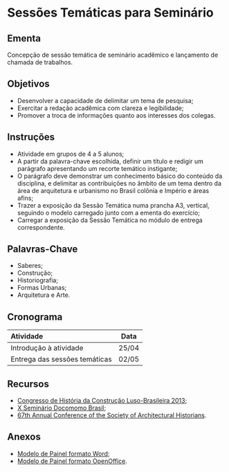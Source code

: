 Sessões Temáticas para Seminário
================================


Ementa
------

Concepção de sessão temática de seminário acadêmico e lançamento de chamada de trabalhos. 


Objetivos
---------

+ Desenvolver a capacidade de delimitar um tema de pesquisa;
+ Exercitar a redação acadêmica com clareza e legibilidade;
+ Promover a troca de informações quanto aos interesses dos
  colegas.


Instruções
----------

+ Atividade em grupos de 4 a 5 alunos;
+ A partir da palavra-chave escolhida, definir um título e redigir
  um parágrafo apresentando um recorte temático instigante;
+ O parágrafo deve demonstrar um conhecimento básico do conteúdo
  da disciplina, e delimitar as contribuições no âmbito de um tema
  dentro da área de arquitetura e urbanismo no Brasil colônia e
  Império e áreas afins;
+ Trazer a exposição da Sessão Temática numa prancha A3, vertical,
  seguindo o modelo carregado junto com a ementa do exercício;
+ Carregar a exposição da Sessão Temática no módulo de entrega
  correspondente.


Palavras-Chave
--------------

+ Saberes;
+ Construção;
+ Historiografia;
+ Formas Urbanas;
+ Arquitetura e Arte.


Cronograma
----------

| Atividade                     | Data  |
|:----------------------------- | :---: |
| Introdução à atividade        | 25/04 |
| Entrega das sessões temáticas | 02/05 |


Recursos
--------

+ [Congresso de História da Construção Luso-Brasileira 2013][];
+ [X Seminário Docomomo Brasil][];
+ [67th Annual Conference of the Society of Architectural Historians][].

[Congresso de História da Construção Luso-Brasileira 2013]: http://historiadaconstrucao.ufes.br/congresso2013/
[X Seminário Docomomo Brasil]: http://www.xdocomomobrasil.com.br
[67th Annual Conference of the Society of Architectural Historians]: http://www.sah.org/conferences-and-programs/2014-conference---austin


Anexos
------

+ [Modelo de Painel formato Word][];
+ [Modelo de Painel formato OpenOffice][].

[Modelo de Painel formato Word]: http://moodle.fau.unb.br/moodle/file.php/115/Material/Exercicio-Seminario-Modelo.doc
[Modelo de Painel formato OpenOffice]: http://moodle.fau.unb.br/moodle/file.php/115/Material/Exercicio-Seminario-Modelo.odt